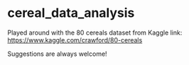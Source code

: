 # cereal_data_analysis

Played around with the 80 cereals dataset from Kaggle
link: https://www.kaggle.com/crawford/80-cereals

Suggestions are always welcome!
